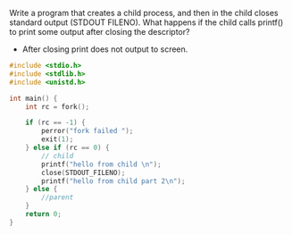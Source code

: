 Write a program that creates a child process, and then in the child closes standard output (STDOUT FILENO). What happens if the child calls printf() to print some output after closing the descriptor?
- After closing print does not output to screen.
```c
#include <stdio.h>
#include <stdlib.h>
#include <unistd.h>

int main() {
    int rc = fork();

    if (rc == -1) {
        perror("fork failed ");
        exit(1);
    } else if (rc == 0) {
        // child
        printf("hello from child \n");
        close(STDOUT_FILENO);
        printf("hello from child part 2\n");
    } else {
        //parent
    }
    return 0;
}
```